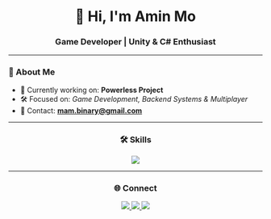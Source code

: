 <!-- Amin Mo GitHub Profile -->

<h1 align="center">👋 Hi, I'm Amin Mo</h1>
<h3 align="center">Game Developer | Unity & C# Enthusiast</h3>

---

### 🚀 About Me
- 🔭 Currently working on: **Powerless Project**  
- 🛠️ Focused on: *Game Development, Backend Systems & Multiplayer*  
- 📧 Contact: **mam.binary@gmail.com**  

---

<h3 align="center">🛠️ Skills</h3>
<p align="center">
  <img src="https://skillicons.dev/icons?i=unity,cs,cpp,java,git,github,linux,postgres,mongodb,docker,nodejs&perline=6" />
</p>

---

<h3 align="center">🌐 Connect</h3>
<p align="center">
  <a href="https://www.youtube.com/c/mam-team">
    <img src="https://img.shields.io/badge/YouTube-black?style=flat-square&logo=youtube&logoColor=red"/>
  </a>
  <a href="mailto:mam.binary@gmail.com">
    <img src="https://img.shields.io/badge/Gmail-black?style=flat-square&logo=gmail&logoColor=white"/>
  </a>
  <a href="https://discordapp.com/users/YOUR_DISCORD_ID">
    <img src="https://img.shields.io/badge/Discord-black?style=flat-square&logo=discord&logoColor=white"/>
  </a>
</p>
